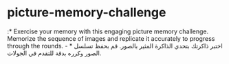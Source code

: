 # picture-memory-challenge
:* Exercise your memory with this engaging picture memory challenge. Memorize the sequence of images and replicate it accurately to progress through the rounds. - * اختبر ذاكرتك بتحدي الذاكرة المثير بالصور. قم بحفظ تسلسل الصور وكرره بدقة للتقدم في الجولات.
